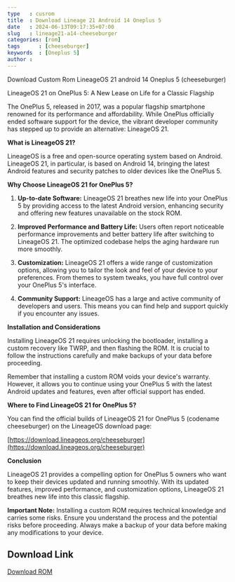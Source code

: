 ```yaml
---
type   : cusrom
title  : Download Lineage 21 Android 14 Oneplus 5
date   : 2024-06-13T09:17:35+07:00
slug   : lineage21-a14-cheeseburger
categories: [rom]
tags      : [cheeseburger]
keywords  : [Oneplus 5]
author :
---
```


Download Custom Rom LineageOS 21 android 14 Oneplus 5 (cheeseburger)

LineageOS 21 on OnePlus 5: A New Lease on Life for a Classic Flagship

The OnePlus 5, released in 2017, was a popular flagship smartphone renowned for its performance and affordability. While OnePlus officially ended software support for the device, the vibrant developer community has stepped up to provide an alternative: LineageOS 21.

**What is LineageOS 21?**

LineageOS is a free and open-source operating system based on Android. LineageOS 21, in particular, is based on Android 14, bringing the latest Android features and security patches to older devices like the OnePlus 5.

**Why Choose LineageOS 21 for OnePlus 5?**

1. **Up-to-date Software:** LineageOS 21 breathes new life into your OnePlus 5 by providing access to the latest Android version, enhancing security and offering new features unavailable on the stock ROM.

2. **Improved Performance and Battery Life:** Users often report noticeable performance improvements and better battery life after switching to LineageOS 21. The optimized codebase helps the aging hardware run more smoothly.

3. **Customization:** LineageOS 21 offers a wide range of customization options, allowing you to tailor the look and feel of your device to your preferences. From themes to system tweaks, you have full control over your OnePlus 5's interface.

4. **Community Support:** LineageOS has a large and active community of developers and users. This means you can find help and support quickly if you encounter any issues.

**Installation and Considerations**

Installing LineageOS 21 requires unlocking the bootloader, installing a custom recovery like TWRP, and then flashing the ROM. It is crucial to follow the instructions carefully and make backups of your data before proceeding.

Remember that installing a custom ROM voids your device's warranty. However, it allows you to continue using your OnePlus 5 with the latest Android updates and features, even after official support has ended.

**Where to Find LineageOS 21 for OnePlus 5?**

You can find the official builds of LineageOS 21 for OnePlus 5 (codename cheeseburger) on the LineageOS download page:

[https://download.lineageos.org/cheeseburger](https://download.lineageos.org/cheeseburger)

**Conclusion**

LineageOS 21 provides a compelling option for OnePlus 5 owners who want to keep their devices updated and running smoothly. With its updated features, improved performance, and customization options, LineageOS 21 breathes new life into this classic flagship.

**Important Note:** Installing a custom ROM requires technical knowledge and carries some risks. Ensure you understand the process and the potential risks before proceeding. Always make a backup of your data before making any modifications to your device.


## Download Link
[Download ROM](https://t.me/wahyu6070files/736?single)

